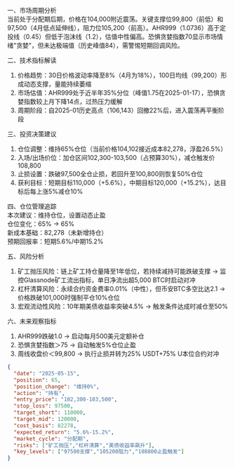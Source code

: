 一、市场周期分析  
当前处于分配期后期，价格在104,000附近震荡。关键支撑位99,800（前低）和97,500（4月低点延伸线），阻力位105,200（前高）。AHR999（1.0736）高于定投线（0.45）但低于泡沫线（1.2），估值中性偏高。恐惧贪婪指数70显示市场情绪"贪婪"，但未达极端值（历史峰值84），需警惕短期回调风险。

二、技术指标解读  
1. 价格趋势：30日价格波动率降至8%（4月为18%），100日均线（99,200）形成动态支撑，量能持续萎缩  
2. 市场估值：AHR999处于近半年35%分位（峰值1.75在2025-01-17），恐惧贪婪指数较上月下降14点，过热压力缓解  
3. 周期阶段：自2025-01历史高点（106,143）回撤22%后，进入震荡再平衡阶段  

三、投资决策建议  
1. 仓位调整：维持65%仓位（当前价格104,102接近成本82,278，浮盈26.5%）  
2. 入场/出场价位：加仓区间102,300-103,500（占预算30%），减仓触发价108,800  
3. 止损设置：跌破97,500全仓止损，若回升至100,800则恢复50%仓位  
4. 获利目标：短期目标110,000（+5.6%），中期目标120,000（+15.2%），达目标后每上涨5%减仓10%  

四、仓位管理追踪  
本次建议：维持仓位，设置动态止盈  
仓位变化：65% → 65%  
新成本基础：82,278（未新增持仓）  
预期回报率：短期5.6%/中期15.2%  

五、风险分析  
1. 矿工抛压风险：链上矿工持仓量降至1年低位，若持续减持可能跌破支撑 → 监控Glassnode矿工流出指标，单日净流出超5,000 BTC时启动对冲  
2. 杠杆清算风险：永续合约资金费率0.01%（中性），但币安BTC多空比达2.1 → 价格跌破101,000时强制平仓10%仓位  
3. 宏观流动性风险：10年期美债收益率突破4.5% → 触发条件达成时减仓至50%  

六、未来观察指标  
1. AHR999跌破1.0 → 启动每月500美元定额补仓  
2. 恐惧贪婪指数＞75 → 自动触发5%仓位止盈  
3. 周线收盘价＜99,800 → 执行止损并转为25% USDT+75% U本位合约对冲  

```json
{
  "date": "2025-05-15",
  "position": 65,
  "position_change": "维持0%",
  "action": "持有",
  "entry_price": "102,300-103,500",
  "stop_loss": 97500,
  "target_short": 110000,
  "target_mid": 120000,
  "cost_basis": 82278,
  "expected_return": "5.6%-15.2%",
  "market_cycle": "分配期",
  "risks": ["矿工抛压","杠杆清算","美债收益率飙升"],
  "key_levels": ["97500支撑","105200阻力","108800止盈触发"]
}
```